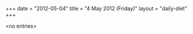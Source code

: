 +++
date = "2012-05-04"
title = "4 May 2012 (Friday)"
layout = "daily-diet"
+++

<p>&lt;no entries&gt;</p>
